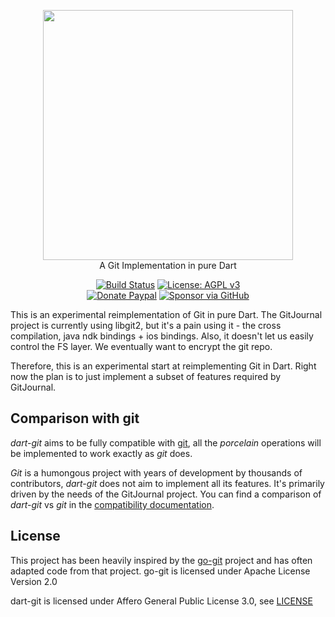 <p align="center">
  <img width="400" width="auto" src="https://raw.githubusercontent.com/GitJournal/dart_git/master/assets/logo.png">
  <br/>A Git Implementation in pure Dart
</p>

<p align="center">
  <a href="https://github.com/GitJournal/dart_git/actions"><img alt="Build Status" src="https://github.com/GitJournal/dart_git/workflows/Dart%20CI/badge.svg"/></a>
  <a href="https://www.gnu.org/licenses/agpl-3.0"><img alt="License: AGPL v3" src="https://img.shields.io/badge/License-AGPL%20v3-blue.svg"></a>
  </br>
  <a href="http://paypal.me/visheshhanda"><img alt="Donate Paypal" src="https://img.shields.io/badge/Donate-Paypal-%231999de"></a>
  <a href="https://github.com/sponsors/vHanda"><img alt="Sponsor via GitHub" src="https://img.shields.io/badge/Sponsor-Github-%235a353"></a>
</p>


This is an experimental reimplementation of Git in pure Dart. The GitJournal project is currently using libgit2, but it's a pain using it - the cross compilation, java ndk bindings + ios bindings. Also, it doesn't let us easily control the FS layer. We eventually want to encrypt the git repo.

Therefore, this is an experimental start at reimplementing Git in Dart. Right now the plan is to just implement a subset of features required by GitJournal.


## Comparison with git

*dart-git* aims to be fully compatible with [git](https://github.com/git/git), all the *porcelain* operations will be implemented to work exactly as *git* does.

*Git* is a humongous project with years of development by thousands of contributors, *dart-git* does not aim to implement all its features. It's primarily driven by the needs of the GitJournal project. You can find a comparison of *dart-git* vs *git* in the [compatibility documentation](COMPATIBILITY.md).


## License

This project has been heavily inspired by the [go-git](https://github.com/go-git/go-git/) project and has often adapted code from that project. go-git is licensed under Apache License Version 2.0

dart-git is licensed under Affero General Public License 3.0, see [LICENSE](LICENSE)
